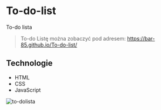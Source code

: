 # To-do-list
To-do lista


>To-do Listę można zobaczyć pod adresem: https://bar-85.github.io/To-do-list/



## Technologie
* HTML
* CSS
* JavaScript


![to-dolista](https://user-images.githubusercontent.com/105555319/172951465-7f35983c-91a9-4d50-af55-c5bfcaaeeee3.png)

